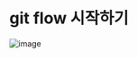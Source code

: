 # git flow 시작하기

![image](https://github.com/ugly-potato1/backend/assets/92251131/a5042bdc-af93-4b38-ae50-e8b1fe333ef6)
